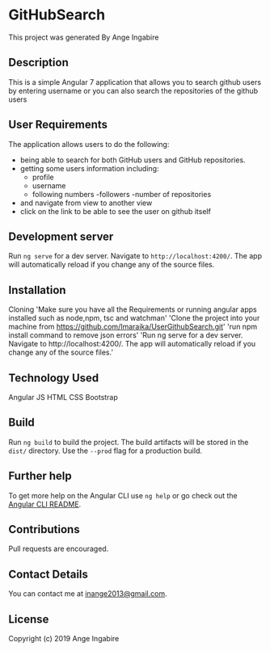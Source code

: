 # GitHubSearch

This project was generated By Ange Ingabire

## Description

This is a simple Angular 7 application that allows you to search github users by entering username or you can also search the repositories of the github users

## User Requirements

The application allows users to do the following:

- being able to search for both GitHub users and GitHub repositories.
- getting some users information including: 
   - profile
   - username
   - following numbers 
   -followers
   -number of repositories
 - and navigate from view to another view 
 - click on the link to be able to see the user on github itself
   
## Development server

Run `ng serve` for a dev server. Navigate to `http://localhost:4200/`. The app will automatically reload if you change any of the source files.


## Installation

 Cloning
'Make sure you have all the Requirements or running angular apps installed such as node,npm, tsc and watchman'
'Clone the project into your machine from https://github.com/Imaraika/UserGithubSearch.git'
'run npm install command to remove json errors'
'Run ng serve for a dev server. Navigate to http://localhost:4200/. The app will automatically reload if you change any of the source files.'

## Technology Used

Angular JS
HTML
CSS
Bootstrap

## Build

Run `ng build` to build the project. The build artifacts will be stored in the `dist/` directory. Use the `--prod` flag for a production build.


## Further help

To get more help on the Angular CLI use `ng help` or go check out the [Angular CLI README](https://github.com/angular/angular-cli/blob/master/README.md).

## Contributions

Pull requests are encouraged.

## Contact Details

You can contact me at inange2013@gmail.com.

## License
Copyright (c) 2019 Ange Ingabire
